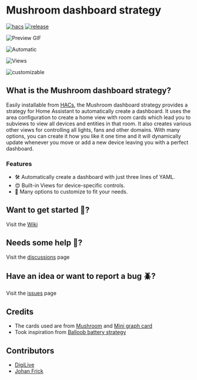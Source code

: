 # Mushroom dashboard strategy

[![hacs][hacsBadge]][hacsUrl]
[![release][releaseBadge]][releaseUrl]

![Preview GIF](./docs/preview.gif)

![Automatic](./docs/auto.png)

![Views](./docs/views.png)

![customizable](./docs/customizable.png)

## What is the Mushroom dashboard strategy?

Easily installable from [HACs][hacsUrl], the Mushroom dashboard strategy provides a strategy for Home Assistant to automatically create a dashboard. It 
uses the area configuration to create a home view with room cards which lead you to subviews to view all 
devices and entities in that room. It also creates various other views for controlling all lights, fans and
other domains. With many options, you can create it how you like it one time and it will dynamically update
whenever you move or add a new device leaving you with a perfect dashboard. 

### Features

- 🛠 Automatically create a dashboard with just three lines of YAML.
- 😍 Built-in Views for device-specific controls.
- 🎨 Many options to customize to fit your needs.

## Want to get started 🚩? 
Visit the [Wiki](https://github.com/AalianKhan/mushroom-strategy/wiki)

## Needs some help 🙏?
Visit the [discussions](https://github.com/AalianKhan/mushroom-strategy/discussions) page

## Have an idea or want to report a bug 🪲?
Visit the [issues](https://github.com/AalianKhan/mushroom-strategy/issues/new/choose) page

## Credits

* The cards used are from [Mushroom][mushroomUrl] and [Mini graph card][mini-graphUrl]
* Took inspiration from [Balloob battery strategy][balloobBatteryUrl]

## Contributors

* [DigiLive](https://github.com/DigiLive)
* [Johan Frick](https://github.com/johanfrick)

<!-- Badges References -->

[hacsBadge]: https://img.shields.io/badge/HACS-Default-41BDF5.svg

[releaseBadge]: https://img.shields.io/github/v/release/AalianKhan/mushroom-strategy?include_prereleases

<!-- Other References -->

[hacsUrl]: https://hacs.xyz

[releaseUrl]: https://github.com/AalianKhan/mushroom-strategy/releases

[mushroomUrl]: https://github.com/piitaya/lovelace-mushroom

[mushroom-chipsUrl]: https://github.com/piitaya/lovelace-mushroom/blob/main/docs/cards/chips.md

[mini-graphUrl]: https://github.com/kalkih/mini-graph-card

[balloobBatteryUrl]: https://gist.github.com/balloob/4a70c83287ddba4e9085cb578ffb161f

